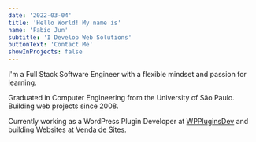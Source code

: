```yaml
---
date: '2022-03-04'
title: 'Hello World! My name is'
name: 'Fabio Jun'
subtitle: 'I Develop Web Solutions'
buttonText: 'Contact Me'
showInProjects: false
---
```


I'm a Full Stack Software Engineer with a flexible mindset and passion for learning.

Graduated in Computer Engineering from the University of São Paulo. 
Building web projects since 2008.

Currently working as a WordPress Plugin Developer at [WPPluginsDev](https://wpplugins.dev) and building Websites at [Venda de Sites](https://vendadesites.com.br/).
